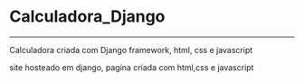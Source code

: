 # Calculadora_Django
---
 <p> Calculadora criada com Django framework, html, css e javascript
 <p> site hosteado em django, pagina criada com html,css e javascript
